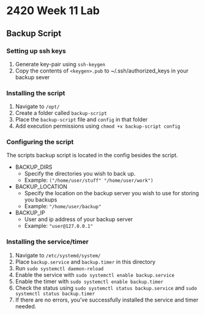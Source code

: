 # 2420 Week 11 Lab

## Backup Script

### Setting up ssh keys
1. Generate key-pair using `ssh-keygen`
2. Copy the contents of `<keygen>.pub` to ~/.ssh/authorized_keys in your backup sever

### Installing the script
1. Navigate to `/opt/`
2. Create a folder called `backup-script`
3. Place the `backup-script` file and `config` in that folder
4. Add execution permissions using `chmod +x backup-script config`

### Configuring the script

The scripts backup script is located in the config besides the script.

* BACKUP_DIRS
    * Specify the directories you wish to back up.
    * Example: `("/home/user/stuff" "/home/user/work")`
* BACKUP_LOCATION
    * Specify the location on the backup server you wish to use for storing you backups
    * Example: `"/home/user/backup"`
* BACKUP_IP
    * User and ip address of your backup server
    * Example: `"user@127.0.0.1"`

### Installing the service/timer
1. Navigate to `/etc/systemd/system/`
2. Place `backup.service` and `backup.timer` in this directory
3. Run `sudo systemctl daemon-reload`
4. Enable the service with `sudo systemctl enable backup.service`
5. Enable the timer with `sudo systemctl enable backup.timer`
6. Check the status using `sudo systemctl status backup.service` and `sudo systemctl status backup.timer`
7. If there are no errors, you've successfully installed the service and timer needed.